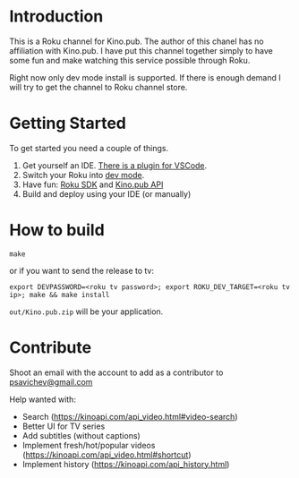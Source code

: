 # Introduction
This is a Roku channel for Kino.pub. The author of this chanel has no affiliation with Kino.pub. I have put this channel together simply to have some fun and make watching this service possible through Roku.

Right now only dev mode install is supported. If there is enough demand I will try to get the channel to Roku channel store.

# Getting Started
To get started you need a couple of things.
1) Get yourself an IDE. [There is a plugin for VSCode](https://marketplace.visualstudio.com/items?itemName=RokuCommunity.brightscript).
2) Switch your Roku into [dev mode](https://developer.roku.com/develop/getting-started/setup-guide).
3) Have fun: [Roku SDK](https://sdkdocs.roku.com/display/sdkdoc/Roku+SDK+Documentation) and [Kino.pub API](https://kinoapi.com/)
4) Build and deploy using your IDE (or manually)

# How to build
```
make
```
or if you want to send the release to tv:
```
export DEVPASSWORD=<roku tv password>; export ROKU_DEV_TARGET=<roku tv ip>; make && make install
```

`out/Kino.pub.zip` will be your application.

# Contribute
Shoot an email with the account to add as a contributor to psavichev@gmail.com

Help wanted with:
- Search (https://kinoapi.com/api_video.html#video-search)
- Better UI for TV series
- Add subtitles (without captions)
- Implement fresh/hot/popular videos (https://kinoapi.com/api_video.html#shortcut)
- Implement history (https://kinoapi.com/api_history.html)
